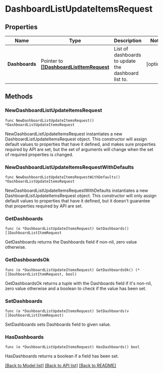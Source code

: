 # DashboardListUpdateItemsRequest

## Properties

| Name           | Type                                                                     | Description                                         | Notes      |
| -------------- | ------------------------------------------------------------------------ | --------------------------------------------------- | ---------- |
| **Dashboards** | Pointer to [**[]DashboardListItemRequest**](DashboardListItemRequest.md) | List of dashboards to update the dashboard list to. | [optional] |

## Methods

### NewDashboardListUpdateItemsRequest

`func NewDashboardListUpdateItemsRequest() *DashboardListUpdateItemsRequest`

NewDashboardListUpdateItemsRequest instantiates a new DashboardListUpdateItemsRequest object.
This constructor will assign default values to properties that have it defined,
and makes sure properties required by API are set, but the set of arguments
will change when the set of required properties is changed.

### NewDashboardListUpdateItemsRequestWithDefaults

`func NewDashboardListUpdateItemsRequestWithDefaults() *DashboardListUpdateItemsRequest`

NewDashboardListUpdateItemsRequestWithDefaults instantiates a new DashboardListUpdateItemsRequest object.
This constructor will only assign default values to properties that have it defined,
but it doesn't guarantee that properties required by API are set.

### GetDashboards

`func (o *DashboardListUpdateItemsRequest) GetDashboards() []DashboardListItemRequest`

GetDashboards returns the Dashboards field if non-nil, zero value otherwise.

### GetDashboardsOk

`func (o *DashboardListUpdateItemsRequest) GetDashboardsOk() (*[]DashboardListItemRequest, bool)`

GetDashboardsOk returns a tuple with the Dashboards field if it's non-nil, zero value otherwise
and a boolean to check if the value has been set.

### SetDashboards

`func (o *DashboardListUpdateItemsRequest) SetDashboards(v []DashboardListItemRequest)`

SetDashboards sets Dashboards field to given value.

### HasDashboards

`func (o *DashboardListUpdateItemsRequest) HasDashboards() bool`

HasDashboards returns a boolean if a field has been set.

[[Back to Model list]](../README.md#documentation-for-models) [[Back to API list]](../README.md#documentation-for-api-endpoints) [[Back to README]](../README.md)
